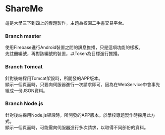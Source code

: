 # ShareMe
這是大學三下到四上的專題製作，主題為校園二手書交易平台。

### Branch master
使用Firebase進行Android裝置之間的訊息推播，只是這項功能的樣板。<br>
先註冊編號，再對該編號的裝置，以Token為目標進行推播。

### Branch Tomcat
針對後端採用Tomcat架設時，所開發的APP版本。<br>
顯示一個頁面時，只要向伺服器進行一次請求即可，因為在WebService中會事先組成一份JSON資料。

### Branch Node.js
針對後端採用Node.js架設時，所開發的APP版本。於學校專題製作時採用此方式。<br>
顯示一個頁面時，可能需向伺服器進行多次請求，以取得不同部份的資料。
